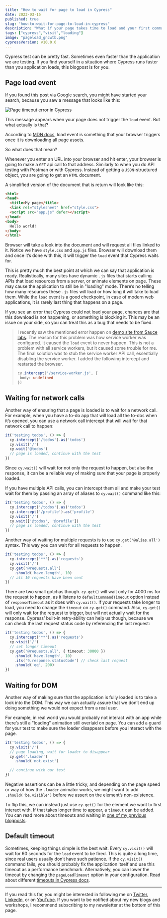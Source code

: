```yaml
---
title: "How to wait for page to load in Cypress"
date: 2023-03-15
published: true
slug: "how-to-wait-for-page-to-load-in-cypress"
description: "What if your page takes time to load and your first command fails because of this? In this blogpost I explain how to make sure that your page is fully loaded"
tags: ["cypress","visit","loading"]
image: "pageload_gncwtb.png"
cypressVersion: v10.0.0
---
```

Cypress test can be pretty fast. Sometimes even faster than the application we are testing. If you find yourself in a situation where Cypress runs faster than you application loads, this blogpost is for you. 

## Page load event
If you found this post via Google search, you might have started your search, because you saw a message that looks like this:

![Page timeout error in Cypress](pageLoadTimeout_error_mxm3ft.png)

This message appears when your page does not trigger the `load` event. But what actually is that?

According to [MDN docs](https://developer.mozilla.org/en-US/docs/Web/API/Window/load_event), load event is something that your browser triggers once it is downloading all page assets.

So what does that mean?

Whenever you enter an URL into your browser and hit enter, your browser is going to make a `GET` api call to that address. Similarly to when you do API testing with Postman or with Cypress. Instead of getting a `JSON`-structured object, you are going to get an `HTML` document.

A simplified version of the document that is return will look like this:
```html
<html>
<head>
  <title>My page</title>
  <link rel="stylesheet" href="style.css">
  <script src="app.js" defer></script>
</head>
<body>
  Hello world!
</body>
</html>
```

Browser will take a look into the document and will request all files linked to it. Notice we have `style.css` and `app.js` files. Browser will download them and once it’s done with this, it will trigger the `load` event that Cypress waits for.

This is pretty much the best point at which we can say that application is ready. Realistically, many sites have dynamic `.js` files that starts calling APIs that load resources from a server, or animate elements on page. These may cause the application to still be in "loading" mode. There’s no telling how many resources these `.js` files will load or how long it will take to load them. While the `load` event is a good checkpoint, in case of modern web applications, it is rarely last thing that happens on a page.

If you see an error that Cypress could not load your page, chances are that this download is not happening, or something is blocking it. This may be an issue on your side, so you can treat this as a bug that needs to be fixed.

>I recently saw the mentioned error happen on [demo site from Sauce labs](https://www.saucedemo.com). The reason for this problem was how service worker was configured. It caused the `load` event to never happen. This is not a problem with all service workers, but it caused some trouble for me. The final solution was to stub the service worker API call, essentially disabling the service worker. I added the following intercept and restarted the browser.
>```ts
>cy.intercept('/service-worker.js', {
>  body: undefined
> })
>```

## Waiting for network calls
Another way of ensuring that a page is loaded is to wait for a network call. For example, when you have a to-do app that will load all the to-dos when it’s opened, you can use a network call intercept that will wait for that network call to happen:

```ts
it('testing todos', () => {
  cy.intercept('/todos').as('todos')
  cy.visit('/')
  cy.wait('@todos')
  // page is loaded, continue with the test
})
```

Since `cy.wait()` will wait for not only the request to happen, but also the response, it can be a reliable way of making sure that your page is properly loaded. 

If you have multiple API calls, you can intercept them all and make your test wait for them by passing an array of aliases to `cy.wait()` command like this:

```ts
it('testing todos', () => {
  cy.intercept('/todos').as('todos')
  cy.intercept('/profile').as('profile')
  cy.visit('/')
  cy.wait(['@todos', '@profile'])
  // page is loaded, continue with the test
})
```

Another way of waiting for multiple requests is to use `cy.get('@alias.all')` syntax. This way you can wait for all requests to happen.
```ts
it('testing todos', () => {
  cy.intercept('**').as('requests')
  cy.visit('/')
  cy.get('@requests.all')
    .should('have.length', 10)
  // all 10 requests have been sent
})
```
There are two small gotchas though. `cy.get()` will wait only for 4000 ms for the request to happen, as it listens to `defaultCommandTimeout` option instead of `responseTimeout` as it does with `cy.wait()`. If your requests take longer to load, you need to change the `timeout` on `cy.get()` command. Also, `cy.get()` will only wait for the request to trigger, but will not actually wait for the response. Cypress’ built-in retry-ability can help us though, because we can check the last request status code by referencing the last request:

```ts
it('testing todos', () => {
  cy.intercept('**').as('requests')
  cy.visit('/')
  // set longer timeout
  cy.get('@requests.all', { timeout: 30000 })
    .should('have.length', 10)
    .its('9.response.statusCode') // check last request
    .should('eq', 200)
})
```

## Waiting for DOM
Another way of making sure that the application is fully loaded is to take a look into the DOM. This way we can actually assure that we don’t end up doing something we would not expect from a real user.

For example, in real world you would probably not interact with an app while there’s still a "loading" animation still overlaid on page. You can add a guard for your test to make sure the loader disappears before you interact with the page.

```ts
it('testing todos', () => {
  cy.visit('/')
  // page loading, wait for loader to disappear
  cy.get('.loader')
    .should('not.exist')

  // continue with our test
})
```

Negative assertions can be a little tricky, and depending on the page speed or way of how the `.loader` animator works, we might want to add `.should('be.visible')` before we assert on the element’s non-existence.

To flip this, we can instead just use `cy.get()` for the element we want to first interact with. If that takes longer time to appear, a `timeout` can be added. You can read more about timeouts and waiting in [one of my previous blogposts](/waiting-in-cypress-and-how-to-avoid-it).

## Default timeout
Sometimes, keeping things simple is the best wait. Every `cy.visit()` will wait for 60 seconds for the `load` event to be fired. This is quite a long time, since real users usually don’t have such patience. If the `cy.visit()` command fails, you should probably fix the application itself and use this timeout as a performance benchmark. Alternatively, you can lower the timeout by changing the `pageLoadTimeout` option in your configuration. Read about different [timeouts in Cypress docs](https://docs.cypress.io/guides/references/configuration#Timeouts).

---

If you read this far, you might be interested in following me on [Twitter](https://twitter.com/filip_hric/), [LinkedIn](http://www.linkedin.com/in/filip-hric), or on [YouTube](https://www.youtube.com/@filip_hric). If you want to be notified about my new blogs and workshops, I recommend subscribing to my newsletter at the bottom of this page.